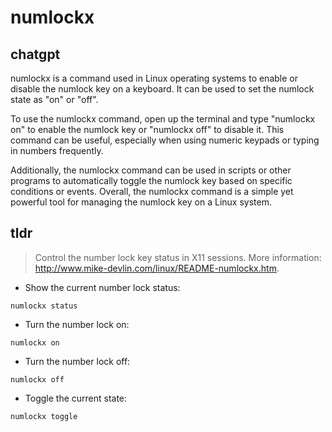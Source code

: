 # numlockx 
## chatgpt 
numlockx is a command used in Linux operating systems to enable or disable the numlock key on a keyboard. It can be used to set the numlock state as "on" or "off".

To use the numlockx command, open up the terminal and type "numlockx on" to enable the numlock key or "numlockx off" to disable it. This command can be useful, especially when using numeric keypads or typing in numbers frequently.

Additionally, the numlockx command can be used in scripts or other programs to automatically toggle the numlock key based on specific conditions or events. Overall, the numlockx command is a simple yet powerful tool for managing the numlock key on a Linux system. 

## tldr 
 
> Control the number lock key status in X11 sessions.
> More information: <http://www.mike-devlin.com/linux/README-numlockx.htm>.

- Show the current number lock status:

`numlockx status`

- Turn the number lock on:

`numlockx on`

- Turn the number lock off:

`numlockx off`

- Toggle the current state:

`numlockx toggle`
